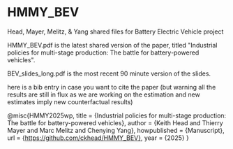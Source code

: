 # HMMY_BEV
Head, Mayer, Melitz, & Yang shared files for Battery Electric Vehicle project

HMMY_BEV.pdf is the latest shared version of the paper, titled "Industrial policies for multi-stage production: The battle for battery-powered vehicles".

BEV_slides_long.pdf is the most recent 90 minute version of the slides.

here is a bib entry in case you want to cite the paper (but warning all the  results are still in flux as we are working on the estimation and new estimates imply new counterfactual results)

@misc{HMMY2025wp,
  title        = {Industrial policies for multi-stage production: The battle for battery-powered vehicles},
  author       = {Keith Head and Thierry Mayer and Marc Melitz and Chenying Yang},
  howpublished = {Manuscript},
  url = {https://github.com/ckhead/HMMY_BEV},
  year         = {2025}
}
